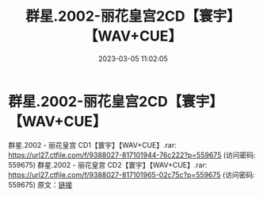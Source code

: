 ﻿---
title: 群星.2002-丽花皇宫2CD【寰宇】【WAV+CUE】
date: 2023-03-05 11:02:05
categories: WAV车载音乐、镜像
tags: 华语中文
---
# 群星.2002-丽花皇宫2CD【寰宇】【WAV+CUE】

群星.2002 - 丽花皇宫 CD1【寰宇】【WAV+CUE】.rar:
https://url27.ctfile.com/f/9388027-817101944-76c222?p=559675
(访问密码: 559675)
群星.2002 - 丽花皇宫 CD2【寰宇】【WAV+CUE】.rar: https://url27.ctfile.com/f/9388027-817101965-02c75c?p=559675
(访问密码: 559675)
原文：[链接](https://blog.sina.com.cn/s/blog_1647c7e76010310yk.html)